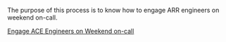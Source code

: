 The purpose of this process is to know how to engage ARR engineers on weekend on-call.

[Engage ACE Engineers on Weekend on-call](https://msazure.visualstudio.com/AdvCloudEngSupport/_wiki/wikis/Azure%20ACE%20Wiki/33430/Engaging-ARR-Engineers-on-Weekend-On-call)